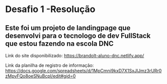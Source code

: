 # Desafio 1 -Resolução
## Este foi um projeto de landingpage que desenvolvi para o tecnologo de dev FullStack que estou fazendo na escola DNC
Link do site disponibilizado: https://brandolt-aluno-dnc.netlify.app/

Link da planilha de registro de informação: https://docs.google.com/spreadsheets/d/1MpCmni9kxD7X1SxJlJmz3rURr0zMpvFQo8oeSNuBcpI/edit#gid=0
